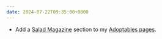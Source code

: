 ```yaml
---
date: 2024-07-22T09:35:00+0800
---
```


* Add a [Salad Magazine](https://zine.kalechips.net/index) section to my [Adoptables pages](/adoptables).